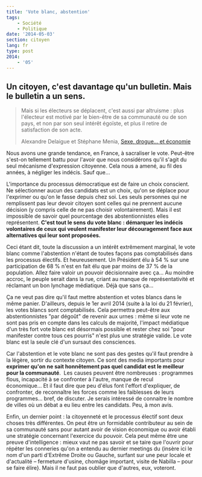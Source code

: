 ```yaml
---
title: 'Vote blanc, abstention'
tags:
    - Société
    - Politique
date: '2014-05-03'
section: citoyen
lang: fr
type: post
2014:
    - '05'
---
```


## Un citoyen, c'est davantage qu'un bulletin. Mais le bulletin a un sens.

> Mais si les électeurs se déplacent, c'est aussi par altruisme&nbsp;: plus l'électeur est motivé par le bien-être de sa communauté ou de son pays, et non par son seul intérêt égoïste, et plus il retire de satisfaction de son acte.
>
>
> Alexandre Delaigue et Stéphane Menia, [Sexe, drogue… et économie](http://econoclaste.org.free.fr/econoclaste/?page_id=163 "Sexe, drogue… et économie")

Nous avons une grande tendance, en France, à sacraliser le vote. Peut-être s'est-on tellement battu pour l'avoir que nous considérons qu'il s'agit du seul mécanisme d'expression citoyenne. Cela nous a amené, au fil des années, à négliger les indécis. Sauf que…

<!-- more -->

L'importance du processus démocratique est de faire un choix conscient. Ne sélectionner aucun des candidats est un choix, qu'on se déplace pour l'exprimer ou qu'on le fasse depuis chez soi. Les seuls personnes qui ne remplissent pas leur devoir citoyen sont celles qui ne prennent aucune décision (y compris celle de ne pas choisir volontairement). Mais il est impossible de savoir quel pourcentage des abstentionnistes elles représentent. **C'est tout le sens du vote blanc&nbsp;: démarquer les indécis volontaires de ceux qui veulent manifester leur découragement face aux alternatives qui leur sont proposées.**

Ceci étant dit, toute la discussion a un intérêt extrêmement marginal, le vote blanc comme l'abstention n'étant de toutes façons pas comptabilisés dans les processus électifs. Et heureusement. Un Président élu à 54 % sur une participation de 68 % n'est en fait élu que par moins de 37 % de la population. Allez faire valoir un pouvoir décisionnaire avec ça… Au moindre accroc, le peuple serait dans la rue, criant au manque de représentativité et réclamant un bon lynchage médiatique. Déjà que sans ça…

Ça ne veut pas dire qu'il faut mettre abstention et votes blancs dans le même panier. D'ailleurs, depuis le 1er avril 2014 (suite à la loi du 21 février), les votes blancs sont comptabilisés. Cela permettra peut-être aux abstentionnistes "par dégoût" de revenir aux urnes&nbsp;: même si leur vote ne sont pas pris en compte dans les calculs de majorité, l'impact médiatique d'un très fort vote blanc est désormais possible et rester chez soi "pour manifester contre tous ces pourris" n'est plus une stratégie valide. Le vote blanc est la seule clé d'un sursaut des consciences.

Car l'abstention et le vote blanc ne sont pas des gestes qu'il faut prendre à la légère, sortir du contexte citoyen. Ce sont des media importants pour **exprimer qu'on ne sait honnêtement pas quel candidat est le meilleur pour la communauté**.  Les causes peuvent être nombreuses&nbsp;: programmes flous, incapacité à se confronter à l'autre, manque de recul économique… Et il faut dire que peu d'élus font l'effort d'expliquer, de confronter, de reconnaître les forces comme les faiblesses de leurs programmes… bref, de discuter. Je serais intéressé de connaitre le nombre de villes où un débat a eu lieu entre les candidats. Peu, à mon avis.

Enfin, un dernier point&nbsp;: la citoyenneté et le processus électif sont deux choses très différentes. On peut être un formidable contributeur au sein de sa communauté sans pour autant avoir de vision économique ou avoir établi une stratégie concernant l'exercice du pouvoir. Cela peut même être une preuve d'intelligence&nbsp;: mieux vaut ne pas savoir et se taire que l'ouvrir pour répéter les conneries qu'on a entendu au dernier meetings du {insère ici le nom d'un parti d'Extrême Droite ou Gauche, surfant sur une peur locale et d'actualité – fermeture d'usine, chomâge important, visite de Nabilla – pour se faire élire}. Mais il ne faut pas oublier que d'autres, eux, voteront.

&nbsp;
